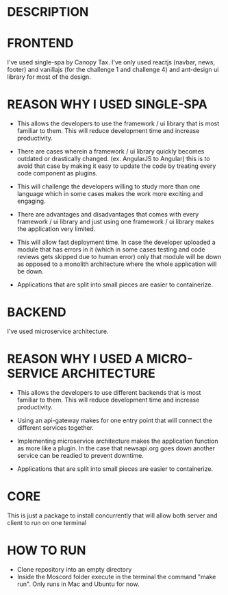 # DESCRIPTION

# FRONTEND

I've used single-spa by Canopy Tax. I've only used reactjs (navbar, news, footer) and vanillajs (for the challenge 1 and challenge 4) and ant-design ui library for most of the design.

# REASON WHY I USED SINGLE-SPA

* This allows the developers to use the framework / ui library that is most familiar to them. This will reduce development time and increase productivity.

* There are cases wherein a framework / ui library quickly becomes outdated or drastically changed. (ex. AngularJS to Angular) this is to avoid that case by making it easy to update the code by treating every code component as plugins.

* This will challenge the developers willing to study more than one language which in some cases makes the work more exciting and engaging.

* There are advantages and disadvantages that comes with every framework / ui library and just using one framework / ui library makes the application very limited.

* This will allow fast deployment time. In case the developer uploaded a module that has errors in it (which in some cases testing and code reviews gets skipped due to human error) only that module will be down as opposed to a monolith architecture where the whole application will be down.

* Applications that are split into small pieces are easier to containerize.

# BACKEND

I've used microservice architecture.

# REASON WHY I USED A MICRO-SERVICE ARCHITECTURE

* This allows the developers to use different backends that is most familiar to them. This will reduce development time and increase productivity.

* Using an api-gateway makes for one entry point that will connect the different services together.

* Implementing microservice architecture makes the application function as more like a plugin. In the case that newsapi.org goes down another service can be readied to prevent downtime. 

* Applications that are split into small pieces are easier to containerize.

# CORE

This is just a package to install concurrently that will allow both server and client to run on one terminal

# HOW TO RUN

* Clone repository into an empty directory
* Inside the Moscord folder execute in the terminal the command "make run". Only runs in Mac and Ubuntu for now.
